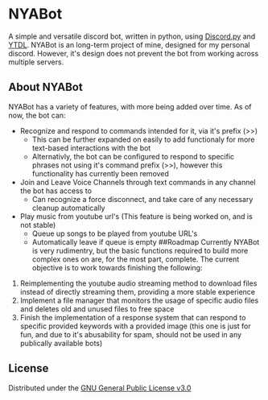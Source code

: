 # NYABot
A simple and versatile discord bot, written in python, using [Discord.py](https://github.com/Rapptz/discord.py) and [YTDL](https://github.com/ytdl-org/youtube-dl).
NYABot is an long-term project of mine, designed for my personal discord. However, it's design does not prevent the bot from working across
multiple servers.
<br/>

## About NYABot
NYABot has a variety of features, with more being added over time. As of now, the bot can:
* Recognize and respond to commands intended for it, via it's prefix (>>)
  * This can be further expanded on easily to add functionaly for more text-based interactions with the bot
  * Alternativly, the bot can be configured to respond to specific phrases not using it's command prefix (>>), however this functionality
  has currently been removed
* Join and Leave Voice Channels through text commands in any channel the bot has access to
  * Can recognize a force disconnect, and take care of any necessary cleanup automatically
* Play music from youtube url's (This feature is being worked on, and is not stable)
  * Queue up songs to be played from youtube URL's
  * Automatically leave if queue is empty
##Roadmap
Currently NYABot is very rudimentry, but the basic functions required to build more complex ones on are, for the most part, complete.
The current objective is to work towards finishing the following:
1. Reimplementing the youtube audio streaming method to download files instead of directly streaming them, providing a more stable experience
2. Implement a file manager that monitors the usage of specific audio files and deletes old and unused files to free space
3. Finish the implementation of a response system that can respond to specific provided keywords with a provided image (this one is just for fun, and due to it's abusability for spam, should not be used
in any publically available bots)

## License
Distributed under the [GNU General Public License v3.0](https://www.gnu.org/licenses/gpl-3.0.en.html)
